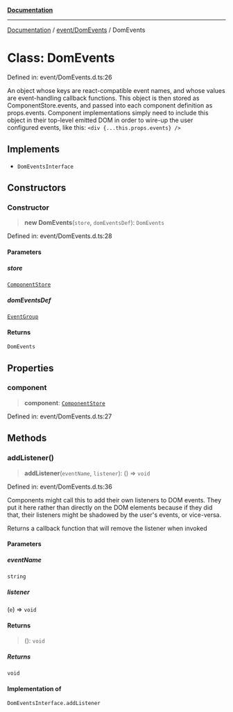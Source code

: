 [**Documentation**](../../../index.md)

***

[Documentation](../../../index.md) / [event/DomEvents](../index.md) / DomEvents

# Class: DomEvents

Defined in: event/DomEvents.d.ts:26

An object whose keys are react-compatible event names, and whose values are event-handling callback
functions. This object is then stored as ComponentStore.events, and passed into each component definition
as props.events. Component implementations simply need to include this object in their top-level emitted
DOM in order to wire-up the user configured events, like this:
`<div {...this.props.events} />`

## Implements

- `DomEventsInterface`

## Constructors

### Constructor

> **new DomEvents**(`store`, `domEventsDef`): `DomEvents`

Defined in: event/DomEvents.d.ts:28

#### Parameters

##### store

[`ComponentStore`](../../../stores/ComponentStore/classes/ComponentStore.md)

##### domEventsDef

[`EventGroup`](../../../perspective-client/interfaces/EventGroup.md)

#### Returns

`DomEvents`

## Properties

### component

> **component**: [`ComponentStore`](../../../stores/ComponentStore/classes/ComponentStore.md)

Defined in: event/DomEvents.d.ts:27

## Methods

### addListener()

> **addListener**(`eventName`, `listener`): () => `void`

Defined in: event/DomEvents.d.ts:36

Components might call this to add their own listeners to DOM events. They put it here rather than directly
on the DOM elements because if they did that, their listeners might be shadowed by the user's events, or
vice-versa.

Returns a callback function that will remove the listener when invoked

#### Parameters

##### eventName

`string`

##### listener

(`e`) => `void`

#### Returns

> (): `void`

##### Returns

`void`

#### Implementation of

`DomEventsInterface.addListener`
